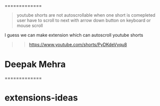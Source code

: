 
=============
> youtube shorts are not autoscrollable when one short is comepleted user have to scroll to next
with arrow down button on keyboard or mouse scroll

I guess we can make extension which can autoscroll youtube shorts 

>> https://www.youtube.com/shorts/PyDKdeVyqu8

# Deepak Mehra

=============
# extensions-ideas
